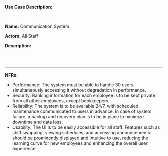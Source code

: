 **Use Case Description:**

<br>

**Name:** Communication System

**Actors:** All Staff

**Description:** 


<br>
<br>

-------------------------------------------------------------------------------------------------------------------------------------

**NFRs:**

- Performance: The system must be able to handle 30 users simultaneously accessing it without degradation in performance.
- Security: Banking information for each employee is to be kept private from all other employees, except bookkeepers.
- Reliability: The system is to be available 24/7, with scheduled maintenance communicated to users in advance. In case of system failure, a backup and recovery plan is to be in place to minimize downtime and data loss.
- Usability: The UI is to be easily accessible for all staff. Features such as shift swapping, viewing schedules, and accessing announcements should be prominently displayed and intuitive to use, reducing the learning curve for new employees and enhancing the overall user experience. 
